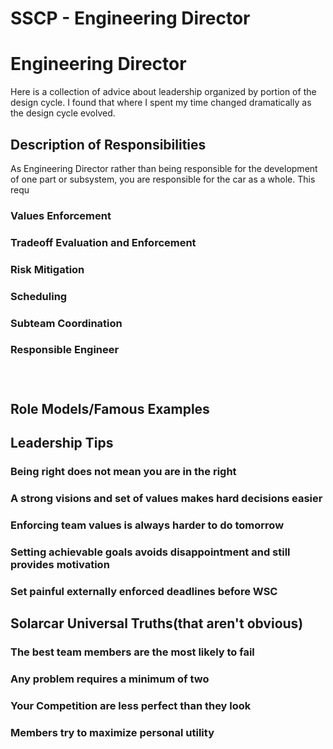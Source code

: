 # SSCP - Engineering Director

# Engineering Director

Here is a collection of advice about leadership organized by portion of the design cycle. I found that where I spent my time changed dramatically as the design cycle evolved. 

## Description of Responsibilities

[](#h.2de6ezv6aoyh)

As Engineering Director rather than being responsible for the development of one part or subsystem, you are responsible for the car as a whole. This requ

### Values Enforcement

[](#h.hnvewlm73a6u)

### Tradeoff Evaluation and Enforcement

[](#h.54y7kiu6q1hg)

### Risk Mitigation 

[](#h.i99xugoakak)

### Scheduling

[](#h.q1rkmvz36fj8)

### Subteam Coordination

[](#h.1wmgye6spsfn)

### Responsible Engineer

[](#h.irl1gv2r7cfy)

###  

[](#h.vgfj89ogfpax)

## Role Models/Famous Examples

[](#h.op6l4r4z7o4v)

## Leadership Tips

[](#h.62scjwrg9ogz)

### Being right does not mean you are in the right

[](#h.9wbv8mcppyof)

### A strong visions and set of values makes hard decisions easier

[](#h.bch7ck3j8sgo)

### Enforcing team values is always harder to do tomorrow

[](#h.9ox7wa9yr0d6)

### Setting achievable goals avoids disappointment and still provides motivation 

[](#h.14r9twwlkk1z)

### Set painful externally enforced deadlines before WSC

[](#h.85vydwdy6nzr)

## Solarcar Universal Truths(that aren't obvious)

[](#h.9x56967t2hl9)

### The best team members are the most likely to fail

[](#h.1g4cb0f38jy9)

### Any problem requires a minimum of two

[](#h.vds7c1uyk8i4)

### Your Competition are less perfect than they look 

[](#h.ty059w35sidm)

### Members try to maximize personal utility

[](#h.svvnjt6yynbb)


